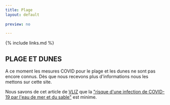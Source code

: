 ```yaml
---
title: Plage
layout: default
    
preview: no

---
```


{% include links.md %}

## PLAGE ET DUNES

A ce moment les mesures COVID pour le plage et les dunes ne sont pas encore connus. Dès que nous recevons plus d'informations nous les mettons sur cette site. 

Nous savons de cet article de [VLIZ](https://vliz.be/) que la ["risque d'une infection de COVID-19 par l'eau de mer et du sable"](http://www.vliz.be/nl/news?p=show&id=8348) est minime.
